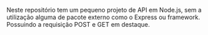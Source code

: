 Neste repositório tem um  pequeno projeto de API em Node.js, 
sem a utilização alguma de pacote externo como o Express ou framework.
Possuindo a requisição POST e GET em destaque.
